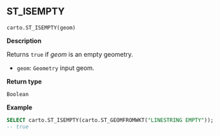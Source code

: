 ## ST_ISEMPTY

```sql:signature
carto.ST_ISEMPTY(geom)
```

**Description**

Returns `true` if _geom_ is an empty geometry.

* `geom`: `Geometry` input geom.

**Return type**

`Boolean`

**Example**

```sql
SELECT carto.ST_ISEMPTY(carto.ST_GEOMFROMWKT("LINESTRING EMPTY"));
-- true
```
